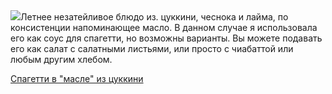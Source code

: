 <!--2025-07-19 21:33:37-->
<div class="yb">
  <div class="rss povarenok"><a href="https://www.povarenok.ru/recipes/show/182933/"><img src="https://www.povarenok.ru/data/cache/2025jul/19/35/3184871_98446-640x480.jpg"></a>Летнее незатейливое блюдо из. цуккини, чеснока и лайма, по консистенции напоминающее масло. В данном случае я использовала его как соус для спагетти, но возможны варианты. Вы можете подавать его как салат с салатными листьями, или просто с чиабаттой или любым другим хлебом. <p class="titl"><a href="https://www.povarenok.ru/recipes/show/182933/">Спагетти в "масле" из цуккини</a></p></div>
</div>
